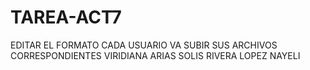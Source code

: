 # TAREA-ACT7
EDITAR EL FORMATO
CADA USUARIO VA SUBIR SUS ARCHIVOS CORRESPONDIENTES 
VIRIDIANA ARIAS SOLIS 
RIVERA LOPEZ NAYELI 
